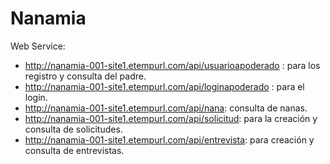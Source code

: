 # Nanamia
Web Service:

* http://nanamia-001-site1.etempurl.com/api/usuarioapoderado : para los registro y consulta del padre.
* http://nanamia-001-site1.etempurl.com/api/loginapoderado : para el login.
* http://nanamia-001-site1.etempurl.com/api/nana: consulta de nanas.
* http://nanamia-001-site1.etempurl.com/api/solicitud: para la creación y consulta de solicitudes.
* http://nanamia-001-site1.etempurl.com/api/entrevista: para creación y consulta de entrevistas.
